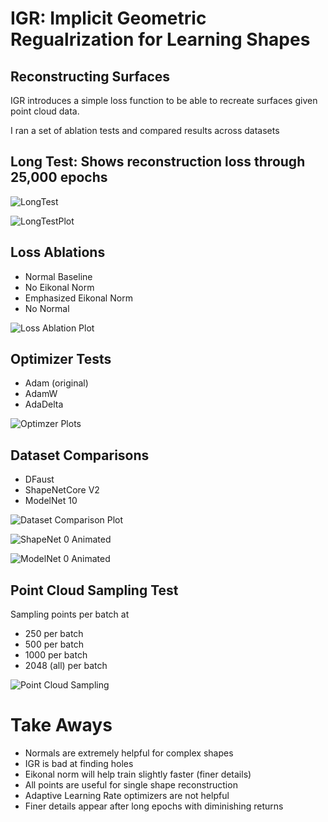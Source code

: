 # IGR: Implicit Geometric Regualrization for Learning Shapes

Reconstructing Surfaces
-

IGR introduces a simple loss function to be able to recreate surfaces
given point cloud data.

I ran a set of ablation tests and compared results across datasets

## Long Test: Shows reconstruction loss through 25,000 epochs
    


![LongTest](./visuals/long_test_gif.gif)

![LongTestPlot](./visuals/IGR_LongTest.png)

## Loss Ablations

- Normal Baseline
- No Eikonal Norm
- Emphasized Eikonal Norm
- No Normal 

![Loss Ablation Plot](./visuals/IGR_Loss_Ablations.png)

## Optimizer Tests

- Adam (original)
- AdamW 
- AdaDelta 

![Optimzer Plots](./visuals/IGR_Optimizers_Test.png)

## Dataset Comparisons

- DFaust 
- ShapeNetCore V2
- ModelNet 10

![Dataset Comparison Plot](./visuals/IGR_Dataset_Comparison.png)

![ShapeNet 0 Animated](./visuals/shapenet0_animated.gif)

![ModelNet 0 Animated](./visuals/modelnet0_animated.gif)

## Point Cloud Sampling Test

Sampling points per batch at 
- 250 per batch
- 500 per batch
- 1000 per batch
- 2048 (all) per batch

![Point Cloud Sampling](./visuals/IGR_SN_Point_Sampling.png)


# Take Aways

- Normals are extremely helpful for complex shapes
- IGR is bad at finding holes
- Eikonal norm will help train slightly faster (finer details)
- All points are useful for single shape reconstruction
- Adaptive Learning Rate optimizers are not helpful
- Finer details appear after long epochs with diminishing returns